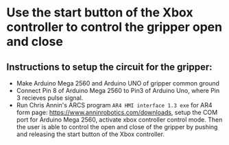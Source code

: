 # Use the start button of the Xbox controller to control the gripper open and close
## Instructions to setup the circuit for the gripper:
* Make Arduino Mega 2560 and Arduino UNO of gripper common ground
* Connect Pin 8 of Arduino Mega 2560 to Pin3 of Arduino Uno, where Pin 3 recieves pulse signal.
* Run Chris Annin's ARCS program `AR4 HMI interface 1.3 exe` for AR4 form page: https://www.anninrobotics.com/downloads,
setup the COM port for Arduino Mega 2560, activate xbox controller control mode. Then the user is able to control the open and close of the gripper by pushing and releasing the start button of the Xbox controller.
